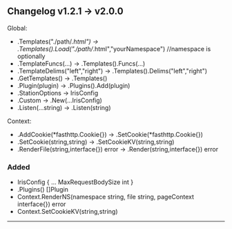 ## Changelog v1.2.1 -> v2.0.0

Global:

- .Templates("./path/*.html") -> .Templates().Load("./path/*.html","yourNamespace") //namespace is optionally
- .TemplateFuncs(...) -> .Templates().Funcs(...)
- .TemplateDelims("left","right") -> .Templates().Delims("left","right")
- .GetTemplates() -> .Templates()
- .Plugin(plugin) -> .Plugins().Add(plugin)
- .StationOptions -> IrisConfig
- .Custom -> .New(...IrisConfig)
- .Listen(...string) -> .Listen(string)

Context:
- .AddCookie(*fasthttp.Cookie{}) -> .SetCookie(*fasthttp.Cookie{})
- .SetCookie(string,string) -> .SetCookieKV(string,string)
- .RenderFile(string,interface{}) error -> .Render(string,interface{}) error


### Added
- IrisConfig { ... MaxRequestBodySize int }
- .Plugins() []Plugin
- Context.RenderNS(namespace string, file string, pageContext interface{}) error
- Context.SetCookieKV(string,string)


------------

